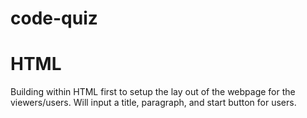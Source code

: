 # code-quiz

# HTML
Building within HTML first to setup the lay out of the webpage for the viewers/users.
Will input a title, paragraph, and start button for users.
